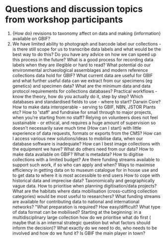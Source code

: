 # Questions and discussion topics from workshop participants

1. {How do} revisions to taxonomy affect on data and making {information} available on GBIF?
2. We have limited ability to photograph and barcode label our collections - is there still scope for us to transcribe data labels and what would be the best way to do this?
Do you have any advice on how we can speed up this process in the future?
What is a good process for recording data labels when they are illegible or hard to read?
What potential do our environmental archaeological assemblages and modern reference collections data hold for GBIF?
What current data are useful for GBIF and what further useful data can we extract from our specimens (eg genetics) and specimen data?
What are the minimum data and data protocol requirements for collections databases?
Practical workflows - know the theory, how do you actually do it, step by step? 
Which databases and standardised fields to use - where to start? Darwin Core? How to make data interoperable - serving to GBIF, NBN, JSTOR Plants etc?
How to 'staff' and fundraise for small through to major projects, when you're starting from no staff? Relying on volunteers does not feel sustainable - or ethical, and requires a huge amount of supervision so doesn't necessarily save much time
{How can I start} with little experience of data requests, formats or exports from the CMS?
How can I access various new solutions/ideas to mobilise data, when our database software is inadequate?
How can I best image collections with the equipment we have? 
What do others need from our data?
How to make data available on GBIF? 
What is metadata? 
How to digitise collections with a limited budget? 
Are there funding streams available to support such work, if so who can apply and when?
Ways to maximise efficiency in getting data on to museum catalogue for in house use and to get data to where it is most accessible to end users
How to cope with historical data and imprecise data? Taxonomically and geographically vague data.
How to prioritise when planning digitisation/data projects?
What are the habitats where data mobilisation (cross-cutting collection categories) would be most useful to researchers?
What funding streams are available for contributing data to national and international networks?
"What preparation is required?
How easy/difficult?
What type of data format can be mobilised?
Starting at the beginning: in a multidisciplinary large collection how do we prioritise what do first ( maybe that is an internal strategic question but what factors should inform the decision)?
What exactly do we need to do, who needs to be involved and how do we fund it?
Is GBIF the main player in town?
